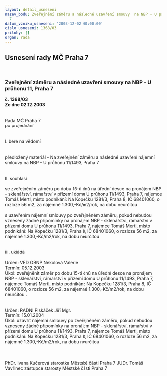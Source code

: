 ```yaml
---
layout: detail_usneseni
nazev_bodu: Zveřejnění záměru a následné uzavření smouvy  na NBP - U průhonu 11, Praha
  7
datum_vzniku_usneseni: '2003-12-02 00:00:00'
cislo_usneseni: 1368/03
prilohy: []
organ: rada
---
```

<div id="ucUsn_pList" class="usn">
	<span><h2>Usnesení rady MČ Praha 7 </h2>
<br></span><div class="standBody">
<span><h3>Zveřejnění záměru a následné uzavření smouvy  na NBP - U průhonu 11, Praha 7</h3></span><div class="center">
		<strong>č. 1368/03</strong><br>
	</div>
<div class="center">
		<strong>Ze dne 02.12.2003</strong><br><br>
	</div>
<br>Rada MČ Praha 7<br>po projednání<br><br><br>I.	bere na vědomí<br><br> <br>předložený materiál - Na  zveřejnění záměru a následné uzavření nájemní smlouvy  na NBP - U průhonu 11/1493, Praha 7<br><br><br>II. souhlasí <br><br>se zveřejněním záměru po dobu 15-ti dnů na úřední desce na pronájem NBP -  sklenářství, rámařství v přízemí domu U průhonu 11/1493, Praha 7, nájemce Tomáš Mertl, místo podnikání: Na Kopečku 1281/3, Praha 8, IČ 68401060, o rozloze 56 m2, za nájemné  1.300,-Kč/m2/rok, na dobu neurčitou      <br><br>s uzavřením nájemní smlouvy po zveřejněném záměru, pokud nebudou vzneseny žádné připomínky na pronájem NBP -  sklenářství, rámařství v přízemí domu U průhonu 11/1493, Praha 7, nájemce Tomáš Mertl, místo podnikání: Na Kopečku 1281/3, Praha 8, IČ 68401060, o rozloze 56 m2, za nájemné  1.300,-Kč/m2/rok, na dobu neurčitou     <br>   <br><br>III.	ukládá <br><br>Určen:	VED OBNP Nekolová Valerie<br>Termín: 05.12.2003<br>Úkol:	zveřejněnit záměr po dobu 15-ti dnů na úřední desce na pronájem NBP -  sklenářství, rámařství v přízemí domu U průhonu 11/1493, Praha 7, nájemce Tomáš Mertl, místo podnikání: Na Kopečku 1281/3, Praha 8, IČ 68401060, o rozloze 56 m2, za nájemné  1.300,-Kč/m2/rok, na dobu neurčitou . <br> <br><br>Určen:	RADNI Piskáček Jiří Mgr.<br>Termín: 15.01.2004<br>Úkol:	uzavřít nájemní smlouvy po zveřejněném záměru, pokud nebudou vzneseny žádné připomínky na pronájem NBP - sklenářství, rámařství v přízemí domu U průhonu 11/1493, Praha 7, nájemce Tomáš Mertl, místo podnikání: Na Kopečku 1281/3, Praha 8, IČ 68401060, o rozloze 56 m2, za nájemné  1.300,-Kč/m2/rok, na dobu neurčitou <br> <br> <br>	<br>PhDr. Ivana Kučerová starostka Městské části Praha 7	 JUDr. Tomáš Vavřinec zástupce starosty Městské části Praha 7<br>	<br><br>
</div>
</div>
